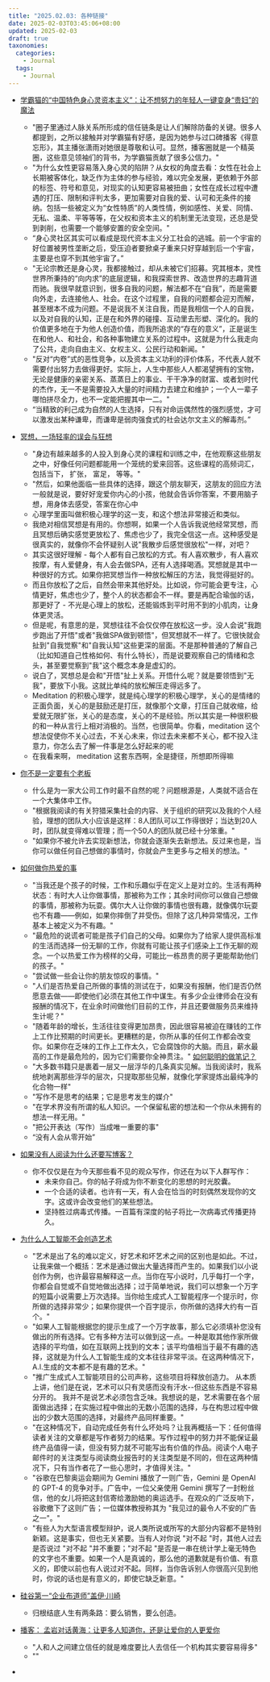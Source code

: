 ```yaml
---
title: "2025.02.03: 各种链接"
date: 2025-02-03T03:45:06+08:00
updated: 2025-02-03
draft: true
taxonomies:
  categories:
    - Journal
  tags:
    - Journal
---
```


- [学霸猫的“中国特色身心灵资本主义”：让不想努力的年轻人一键变身“贵妇”的魔法](https://www.wainao.me/wainao-reads/Chinese-characteristic-spiritual-capitalism-10052023/)
  - "圈子里通过人脉关系所形成的信任链条是让人们解除防备的关键。很多人都提到，之所以接触并对学霸猫有好感，是因为她参与过口碑播客《得意忘形》，其主播张潇雨对她很是尊敬和认可。显然，播客圈就是一个精英圈，这些意见领袖们的背书，为学霸猫贡献了很多公信力。"
  - "为什么女性更容易落入身心灵的陷阱？从女权的角度去看：女性在社会上长期被客体化，缺乏作为主体的参与经验，难以完全发展，更依赖于外部的标签、符号和意见，对现实的认知更容易被扭曲；女性在成长过程中遭遇的打压、限制和评判太多，更加需要对自我的爱、认可和无条件的接纳。包括一些被定义为“女性特质”的人类性情，例如感性、关爱、同情、无私、温柔、平等等等，在父权和资本主义的机制里无法变现，还总是受到剥削，也需要一个能够安置的安全空间。"
  - “身心灵社区其实可以看成是现代资本主义分工社会的逃城。前一个宇宙的好位置被男性垄断之后，受压迫者要掀桌子重来只好穿越到后一个宇宙，主要是也穿不到其他宇宙了。”
  - "无论宗教还是身心灵，我都接触过，却从未被它们招募。究其根本，灵性世界所秉持的“向内求”的底层逻辑，和我探索世界、改造世界的志趣背道而驰。我很早就意识到，很多自我的问题，解法都不在“自我”，而是需要向外走，去连接他人、社会。在这个过程里，自我的问题都会迎刃而解，甚至根本不成为问题。不是说我不关注自我，而是我相信一个人的自我，以及对自我的认知，正是在和外界的碰撞、互动里去形塑、深化的。我的价值更多地在于为他人创造价值，而我所追求的“存在的意义”，正是诞生在和他人、和社会，和各种事物建立关系的过程中。这就是为什么我走向了公共，走向自由主义、女权主义、公民行动和新闻。"
  - "反对“内卷”式的恶性竞争，以及资本主义功利的评价体系，不代表人就不需要付出努力去做得更好。实际上，人生中那些人人都渴望拥有的宝物，无论是健康的亲密关系、蒸蒸日上的事业、干干净净的财富、或者划时代的杰作，无一不是需要投入大量的时间精力去建立和维护；一个人一辈子哪怕拼尽全力，也不一定能把握其中一二。"
  - “当精致的利己成为自然的人生选择，只有对命运偶然性的强烈感觉，才可以激发出某种谦卑，而谦卑是弱肉强食式的社会达尔文主义的解毒剂。”
- [冥想，一场轻率的误会与狂想](https://www.xiaoyuzhoufm.com/episode/62055e6cf318c58b0df4e0a3)

  - "身边有越来越多的人投入到身心灵的课程和训练之中，在他观察这些朋友之中，好像任何问题都能用一个笼统的爱来回答。这些课程的高频词汇， 包括当下， 扩张， 富足， 等等。"
  - "然后，如果他面临一些具体的选择，跟这个朋友聊天，这朋友的回应方法一般就是说，要好好宠爱你内心的小孩，他就会告诉你答案，不要用脑子想，用身体去感受，答案在你心中
  - 心理学里面叫做积极心理学的这一支，和这个想法非常接近和类似。
  - 我绝对相信冥想是有用的。你想啊，如果一个人告诉我说他经常冥想，而且冥想后确实感觉更放松了、焦虑也少了，我完全信这一点。这种感受是很真实的，就像你不会怀疑别人说"我散步后感觉很放松"一样，对吧？
  - 其实这很好理解 - 每个人都有自己放松的方式。有人喜欢散步，有人喜欢按摩，有人爱健身，有人会去做SPA，还有人选择喝酒。冥想就是其中一种很好的方式。如果你把冥想当作一种放松解压的方法，我觉得挺好的。
  - 而且你放松了之后，自然会带来其他好处。比如说，你可能会更专注，心情更好，焦虑也少了，整个人的状态都会不一样。要是再配合瑜伽的话，那更好了 - 不光是心理上的放松，还能锻炼到平时用不到的小肌肉，让身体更灵活。
  - 但是呢，有意思的是，冥想往往不会仅仅停在放松这一步。没人会说"我跑步跑出了开悟"或者"我做SPA做到顿悟"，但冥想就不一样了。它很快就会扯到"自我觉察"和"自我认知"这些更深的层面。不是那种普通的了解自己（比如知道自己性格如何、有什么特长），而是说要观察自己的情绪和念头，甚至要觉察到"我"这个概念本身是虚幻的。
  - 说白了，冥想总是会和"开悟"扯上关系。开悟什么呢？就是要领悟到"无我"，要放下小我。这就比单纯的放松解压走得远多了。
  - Meditation 的积极心理学，就是纯心理学的积极心理学，关心的是情绪的正面负面，关心的是鼓励还是打压，就像那个文章，打压自己就收缩，给爱就无限扩张，关心的是态度，关心的不是经验。所以其实是一种很积极的和一种从言行上相对消极的。当然，也很简单。你看，meditation 这个想法促使你不关心过去，不关心未来，你过去未来都不关心，都不投入注意力，你怎么去了解一件事是怎么好起来的呢
  - 在我看来啊， meditation 这套东西啊，全是捷径，所想即所得嘛

- [你不是一定要有个老板](https://2019.gnimoay.com/25682b3454354abd805fcb448336ba1e)
  - 什么是为一家大公司工作时最不自然的呢？问题根源是，人类就不适合在一个大集体中工作。
  - "根据我阅读的有关狩猎采集社会的内容、关于组织的研究以及我的个人经验，理想的团队大小应该是这样：8人团队可以工作得很好；当达到20人时，团队就变得难以管理；而一个50人的团队就已经十分笨重。"
  - "如果你不被允许去实现新想法，你就会逐渐失去新想法。反过来也是，当你可以做任何自己想做的事情时，你就会产生更多与之相关的想法。"
- [如何做你热爱的事](https://paulgraham.com/love.html)
  - "当我还是个孩子的时候，工作和乐趣似乎在定义上是对立的。生活有两种状态：有时大人让你做事情，那被称为工作；其余时间你可以做自己想做的事情，那被称为玩耍。偶尔大人让你做的事情也很有趣，就像偶尔玩耍也不有趣——例如，如果你摔倒了并受伤。但除了这几种异常情况，工作基本上被定义为不有趣。"
  - "最危险的说谎者可能是孩子们自己的父母。如果你为了给家人提供高标准的生活而选择一份无聊的工作，你就有可能让孩子们感染上工作无聊的观念。一个以热爱工作为榜样的父母，可能比一栋昂贵的房子更能帮助他们的孩子。"
  - "尝试做一些会让你的朋友惊叹的事情。"
  - "人们是否热爱自己所做的事情的测试在于，如果没有报酬，他们是否仍然愿意去做——即使他们必须在其他工作中谋生。有多少企业律师会在没有报酬的情况下，在业余时间做他们目前的工作，并且还要做服务员来维持生计呢？"
  - "随着年龄的增长，生活往往变得更加昂贵，因此很容易被迫在赚钱的工作上工作比预期的时间更长。更糟糕的是，你所从事的任何工作都会改变你。如果你在乏味的工作上工作太久，它会腐蚀你的大脑。而且，薪水最高的工作是最危险的，因为它们需要你全神贯注。" [如何聪明的做笔记？](https://fortelabs.com/blog/how-to-take-smart-notes/)
  - "大多数书籍只是裹着一层又一层浮华的几条真实见解。当我阅读时，我系统地剥离那些浮华的层次，只提取那些见解，就像化学家提炼出最纯净的化合物一样"
  - "写作不是思考的结果；它是思考发生的媒介"
  - "在学术界没有所谓的私人知识。一个保留私密的想法和一个你从未拥有的想法一样无用。"
  - "把公开表达（写作）当成唯一重要的事"
  - “没有人会从零开始”
- [如果没有人阅读为什么还要写博客？](https://andysblog.uk/why-blog-if-nobody-reads-it/)
  - 你不仅仅是在为今天那些看不见的观众写作，你还在为以下人群写作：
    - 未来你自己。你的帖子将成为你不断变化的思想的时光胶囊。
    - 一个合适的读者。也许有一天，有人会在恰当的时刻偶然发现你的文字。这或许会改变他们的某些想法。
    - 坚持胜过病毒式传播。一百篇有深度的帖子将比一次病毒式传播更持久。
- [为什么人工智能不会创造艺术](https://www.newyorker.com/culture/the-weekend-essay/why-ai-isnt-going-to-make-art)

  - "艺术是出了名的难以定义，好艺术和坏艺术之间的区别也是如此。不过，让我来做一个概括：艺术是通过做出大量选择而产生的。如果我们以小说创作为例，也许最容易解释这一点。当你在写小说时，几乎每打一个字，你都会自觉或不自觉地做出选择；过于简单地说，我们可以想象一个万字的短篇小说需要上万次选择。当你给生成式人工智能程序一个提示时，你所做的选择非常少；如果你提供一个百字提示，你所做的选择大约有一百个。"
  - "如果人工智能根据您的提示生成了一个万字故事，那么它必须填补您没有做出的所有选择。它有多种方法可以做到这一点。一种是取其他作家所做选择的平均值，如在互联网上找到的文本；该平均值相当于最不有趣的选择，这就是为什么人工智能生成的文本往往非常平淡。在这两种情况下，A.I.生成的文本都不是有趣的艺术。"
  - "推广生成式人工智能项目的公司声称，这些项目将释放创造力。 从本质上讲，他们是在说，艺术可以只有灵感而没有汗水--但这些东西是不容易分开的。 我并不是说艺术必须包含乏味。我想说的是，艺术需要在各个层面做出选择；在实施过程中做出的无数小范围的选择，与在构思过程中做出的少数大范围的选择，对最终产品同样重要。"
  - "在这种情况下，自动完成任务有什么坏处吗？让我再概括一下：任何值得读者关注的文章都是写作者努力的结果。写作过程中的努力并不能保证最终产品值得一读，但没有努力就不可能写出有价值的作品。阅读个人电子邮件时的关注类型与阅读商业报告时的关注类型是不同的，但在这两种情况下，只有当作者花了一些心思时，才值得关注。"
  - "谷歌在巴黎奥运会期间为 Gemini 播放了一则广告，Gemini 是 OpenAI 的 GPT-4 的竞争对手。广告中，一位父亲使用 Gemini 撰写了一封粉丝信，他的女儿将把这封信寄给激励她的奥运选手。在观众的广泛反响下，谷歌撤下了这则广告；一位媒体教授称其为 "我见过的最令人不安的广告之一"。"
  - "有些人为大型语言模型辩护，说人类所说或所写的大部分内容都不是特别新颖。这是事实，但也无关紧要。当有人对你说 "对不起 "时，其他人过去是否说过 "对不起 "并不重要；"对不起 "是否是一串在统计学上毫无特色的文字也不重要。如果一个人是真诚的，那么他的道歉就是有价值、有意义的，即使以前也有人说过对不起。同样，当你告诉别人你很高兴见到他时，你说的话也是有意义的，即使它缺乏新意。"

- [硅谷第一“企业布道师”盖伊·川崎](https://www.modernweekly.com/hots/41381)

  - 归根结底人生有两条路：要么销售，要么创造。

- [播客： 孟岩对话黄海：让更多人知道你，还是让爱你的人更爱你](https://www.xiaoyuzhoufm.com/episode/61dbf5b519e8465da2f8f4fd)
  - "人和人之间建立信任的就是难度要比人去信任一个机构其实要容易得多"
  - ""
- [](https://www.douban.com/group/topic/284038895/?_i=4979909sU3iZ6V,9369960VXIN7tF)
